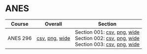 # ANES

| Course | Overall | Section |
| ------ | ------- | ------- |
| ANES 296 | [csv](https://github.com/UCSD-Historical-Enrollment-Data/2024Winter/blob/main/overall/ANES%20296.csv), [png](https://raw.githubusercontent.com/UCSD-Historical-Enrollment-Data/2024Winter/main/plot_overall/ANES%20296.png), [wide](https://raw.githubusercontent.com/UCSD-Historical-Enrollment-Data/2024Winter/main/plot_overall_wide/ANES%20296.png) | Section 001: [csv](https://github.com/UCSD-Historical-Enrollment-Data/2024Winter/blob/main/section/ANES%20296_001.csv), [png](https://raw.githubusercontent.com/UCSD-Historical-Enrollment-Data/2024Winter/main/plot_section/ANES%20296_001.png), [wide](https://raw.githubusercontent.com/UCSD-Historical-Enrollment-Data/2024Winter/main/plot_section_wide/ANES%20296_001.png)<br>Section 002: [csv](https://github.com/UCSD-Historical-Enrollment-Data/2024Winter/blob/main/section/ANES%20296_002.csv), [png](https://raw.githubusercontent.com/UCSD-Historical-Enrollment-Data/2024Winter/main/plot_section/ANES%20296_002.png), [wide](https://raw.githubusercontent.com/UCSD-Historical-Enrollment-Data/2024Winter/main/plot_section_wide/ANES%20296_002.png)<br>Section 003: [csv](https://github.com/UCSD-Historical-Enrollment-Data/2024Winter/blob/main/section/ANES%20296_003.csv), [png](https://raw.githubusercontent.com/UCSD-Historical-Enrollment-Data/2024Winter/main/plot_section/ANES%20296_003.png), [wide](https://raw.githubusercontent.com/UCSD-Historical-Enrollment-Data/2024Winter/main/plot_section_wide/ANES%20296_003.png) |
